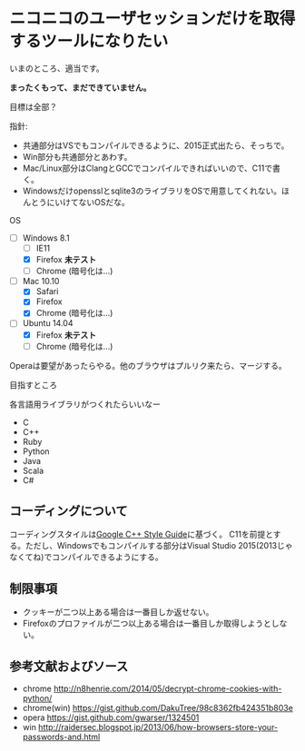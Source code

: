 # ニコニコのユーザセッションだけを取得するツールになりたい

いまのところ、適当です。

**まったくもって、まだできていません。**

目標は全部？

指針:

* 共通部分はVSでもコンパイルできるように、2015正式出たら、そっちで。
* Win部分も共通部分とあわす。
* Mac/Linux部分はClangとGCCでコンパイルできればいいので、C11で書く。
* Windowsだけopensslとsqlite3のライブラリをOSで用意してくれない。ほんとうにいけてないOSだな。

OS

* [ ] Windows 8.1
    * [ ] IE11
    * [x] Firefox **未テスト**
    * [ ] Chrome (暗号化は…)
* [ ] Mac 10.10
    * [x] Safari
    * [x] Firefox
    * [x] Chrome (暗号化は…)
* [ ] Ubuntu 14.04
    * [x] Firefox **未テスト**
    * [ ] Chrome (暗号化は…)

Operaは要望があったらやる。他のブラウザはプルリク来たら、マージする。

目指すところ

各言語用ライブラリがつくれたらいいなー

* C
* C++
* Ruby
* Python
* Java
* Scala
* C#

## コーディングについて

コーディングスタイルは[Google C++ Style Guide](https://code.google.com/p/google-styleguide/)に基づく。
C11を前提とする。ただし、Windowsでもコンパイルする部分はVisual Studio 2015(2013じゃなくてね)でコンパイルできるようにする。

## 制限事項

* クッキーが二つ以上ある場合は一番目しか返せない。
* Firefoxのプロファイルが二つ以上ある場合は一番目しか取得しようとしない。

## 参考文献およびソース

* chrome http://n8henrie.com/2014/05/decrypt-chrome-cookies-with-python/
* chrome(win) https://gist.github.com/DakuTree/98c8362fb424351b803e
* opera https://gist.github.com/gwarser/1324501
* win http://raidersec.blogspot.jp/2013/06/how-browsers-store-your-passwords-and.html
